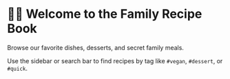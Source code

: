 # 👩‍🍳 Welcome to the Family Recipe Book

Browse our favorite dishes, desserts, and secret family meals.

Use the sidebar or search bar to find recipes by tag like `#vegan`, `#dessert`, or `#quick`.
